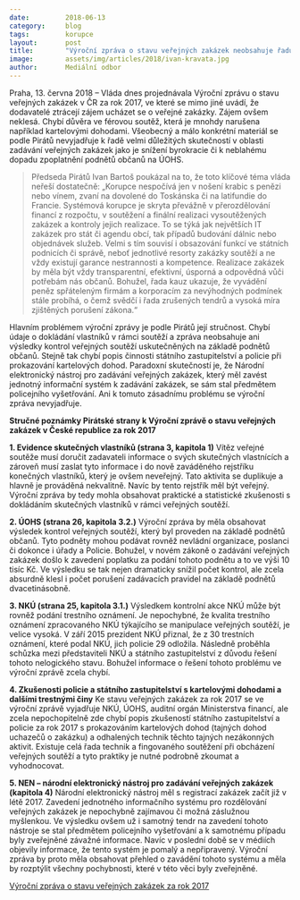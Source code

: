 ```yaml
---
date:         2018-06-13
category:     blog
tags:         korupce
layout:       post
title:        "Výroční zpráva o stavu veřejných zakázek neobsahuje řadu zásadních informací"
image:        assets/img/articles/2018/ivan-kravata.jpg
author:       Mediální odbor
---
```


Praha, 13. června 2018 – Vláda dnes projednávala Výroční zprávu o stavu veřejných zakázek v ČR za rok 2017, ve které se mimo jiné uvádí, že dodavatelé ztrácejí zájem ucházet se o veřejné zakázky. Zájem ovšem neklesá. Chybí důvěra ve férovou soutěž, která je mnohdy narušena například kartelovými dohodami. Všeobecný a málo konkrétní materiál se podle Pirátů nevyjadřuje k řadě velmi důležitých skutečností v oblasti zadávání veřejných zakázek jako je snížení byrokracie či k neblahému dopadu zpoplatnění podnětů občanů na ÚOHS.
 
> Předseda Pirátů Ivan Bartoš poukázal na to, že toto klíčové téma vláda neřeší dostatečně: „Korupce nespočívá jen v nošení krabic s penězi nebo vínem, zvaní na dovolené do Toskánska či na latifundie do Francie. Systémová korupce je skryta převážně v přerozdělování financí z rozpočtu, v soutěžení a finální realizaci vysoutěžených zakázek a kontroly jejich realizace. To se týká jak největších IT zakázek pro stát či agendu obcí, tak případů budování dálnic nebo objednávek služeb. Velmi s tím souvisí i obsazování funkcí ve státních podnicích či správě, neboť jednotlivé resorty zakázky soutěží a ne vždy existují garance nestrannosti a kompetence. Realizace zakázek by měla být vždy transparentní, efektivní, úsporná a odpovědná vůči potřebám nás občanů. Bohužel, řada kauz ukazuje, že vyvádění peněz spřáteleným firmám a korporacím za nevýhodných podmínek stále probíhá, o čemž svědčí i řada zrušených tendrů a vysoká míra zjištěných porušení zákona.“

Hlavním problémem výroční zprávy je podle Pirátů její stručnost. Chybí údaje o dokládání vlastníků v rámci soutěží a zpráva neobsahuje ani výsledky kontrol veřejných soutěží uskutečněných na základě podnětů občanů. Stejně tak chybí popis činnosti státního zastupitelství a policie při prokazování kartelových dohod. Paradoxní skutečností je, že Národní elektronický nástroj pro zadávání veřejných zakázek, který měl zavést jednotný informační systém k zadávání zakázek, se sám stal předmětem policejního vyšetřování. Ani k tomuto zásadnímu problému se výroční zpráva nevyjadřuje.


**Stručné poznámky Pirátské strany k Výroční zprávě o stavu veřejných zakázek v České republice za rok 2017**

**1. Evidence skutečných vlastníků (strana 3, kapitola 1)**
Vítěz veřejné soutěže musí doručit zadavateli informace o svých skutečných vlastnících a zároveň musí zaslat tyto informace i do nově zaváděného rejstříku konečných vlastníků, který je ovšem neveřejný. Tato aktivita se duplikuje a hlavně je prováděná nekvalitně. Navíc by tento rejstřík měl být veřejný. Výroční zpráva by tedy mohla obsahovat praktické a statistické zkušenosti s dokládáním skutečných vlastníků v rámci veřejných soutěží.

**2. ÚOHS (strana 26, kapitola 3.2.)**
Výroční zpráva by měla obsahovat výsledek kontrol veřejných soutěží, který byl proveden na základě podnětů občanů. Tyto podněty mohou podávat rovněž nevládní organizace, poslanci či dokonce i úřady a Policie. Bohužel, v novém zákoně o zadávání veřejných zakázek došlo k zavedení poplatku za podání tohoto podnětu a to ve výši 10 tisíc Kč. Ve výsledku se tak nejen dramaticky snížil počet kontrol, ale zcela absurdně klesl i počet porušení zadávacích pravidel na základě podnětů dvacetinásobně.

**3. NKÚ (strana 25, kapitola 3.1.)**
Výsledkem kontrolní akce NKÚ může být rovněž podání trestního oznámení. Je nepochybné, že kvalita trestního oznámení zpracovaného NKÚ týkajícího se manipulace veřejných soutěží, je velice vysoká. V září 2015 prezident NKÚ přiznal, že z 30 trestních oznámení, které podal NKÚ, jich policie 29 odložila. Následně proběhla schůzka mezi představiteli NKÚ a státního zastupitelství z důvodu řešení tohoto nelogického stavu. Bohužel informace o řešení tohoto problému ve výroční zprávě zcela chybí. 

**4. Zkušenosti policie a státního zastupitelství s kartelovými dohodami a dalšími trestnými činy**
Ke stavu veřejných zakázek za rok 2017 se ve výroční zprávě vyjadřuje NKÚ, ÚOHS, auditní orgán Ministerstva financí, ale zcela nepochopitelně zde chybí popis zkušeností státního zastupitelství a policie za rok 2017 s prokazováním kartelových dohod (tajných dohod uchazečů o zakázku) a odhalených technik těchto tajných nezákonných aktivit. Existuje celá řada technik a fingovaného soutěžení při obcházení veřejných soutěží a tyto praktiky je nutné podrobně zkoumat a vyhodnocovat.

**5. NEN – národní elektronický nástroj pro zadávání veřejných zakázek (kapitola 4)**
Národní elektronický nástroj měl s registrací zakázek začít již v létě 2017. Zavedení jednotného informačního systému pro rozdělování veřejných zakázek je nepochybně zajímavou či možná záslužnou myšlenkou. Ve výsledku ovšem už i samotný tendr na zavedení tohoto nástroje se stal předmětem policejního vyšetřování a k samotnému případu byly zveřejněné závažné informace. Navíc v poslední době se v médiích objevily informace, že tento systém je pomalý a nepřipravený. Výroční zpráva by proto měla obsahovat přehled o zavádění tohoto systému a měla by rozptýlit všechny pochybnosti, které v této věci byly zveřejněné. 

[Výroční zpráva o stavu veřejných zakázek za rok 2017](/assets/pdf/vyrocni-zprava-zakazky-2017)

